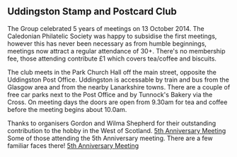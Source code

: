 ## Uddingston Stamp and Postcard Club
The Group celebrated 5 years of meetings on 13 October 2014. The Caledonian Philatelic Society was happy to subsidise the first meetings, however this has never been necessary as from humble beginnings, meetings now attract a regular attendance of 30+. There's no membership fee, those attending contribute £1 which covers tea/coffee and biscuits.

The club meets in the Park Church Hall off the main street, opposite the Uddingston Post Office. Uddingston is accessable by train and bus from the Glasgow area and from the nearby Lanarkshire towns. There are a couple of free car parks next to the Post Office and by Tunnock's Bakery via the Cross. On meeting days the doors are open from 9.30am for tea and coffee before the meeting begins about 10.0am.

Thanks to organisers Gordon and Wilma Shepherd for their outstanding contribution to the hobby in the West of Scotland.
[5th Anniversary Meeting](images/Uddingston-1.jpg)
Some of those attending the 5th Anniversary meeting. There are a few familiar faces there!
[5th Anniversary Meeting](images/Uddingston-2.jpg)
